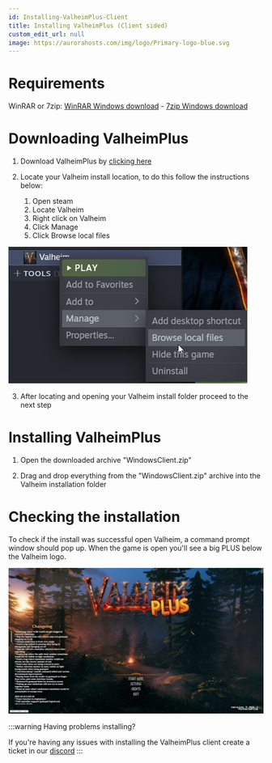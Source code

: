 ```yaml
---
id: Installing-ValheimPlus-Client
title: Installing ValheimPlus (Client sided)
custom_edit_url: null
image: https://aurorahosts.com/img/logo/Primary-logo-blue.svg
---
```


# Requirements

WinRAR or 7zip: [WinRAR Windows download](https://www.win-rar.com/fileadmin/winrar-versions/winrar/winrar-x64-611.exe) - [7zip Windows download](https://www.7-zip.org/a/7z2107-x64.exe)

# Downloading ValheimPlus

1. Download ValheimPlus by [clicking here](https://github.com/valheimPlus/ValheimPlus/releases/download/0.9.9.8/WindowsClient.zip)

2. Locate your Valheim install location, to do this follow the instructions below:
   1. Open steam
   2. Locate Valheim
   3. Right click on Valheim
   4. Click Manage
   5. Click Browse local files

![Valheim Locatoin](../../../images/Game_servers/Valheim/Valheim_steam_location.png)

3. After locating and opening your Valheim install folder proceed to the next step

# Installing ValheimPlus

1. Open the downloaded archive "WindowsClient.zip"

2. Drag and drop everything from the "WindowsClient.zip" archive into the Valheim installation folder

# Checking the installation

To check if the install was successful open Valheim, a command prompt window should pop up. When the game is open you'll see a big PLUS below the Valheim logo.

![ValheimPlus Logo](../../../images/Game_servers/Valheim/ValheimPlus.jpg)

:::warning Having problems installing?

If you're having any issues with installing the ValheimPlus client create a ticket in our [discord](https://discord.gg/XxHx6PxwNn)
:::